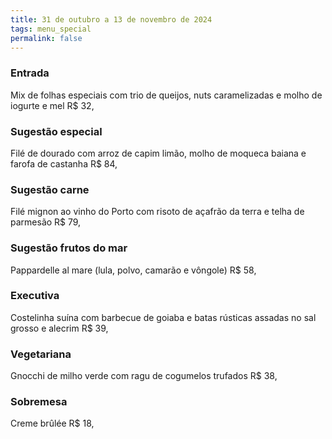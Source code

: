 ```yaml
---
title: 31 de outubro a 13 de novembro de 2024
tags: menu_special
permalink: false
---
```

### E﻿ntrada

Mix de folhas especiais com trio de queijos, nuts caramelizadas e molho de iogurte e mel R$ 32,

### Sugestão especial

Filé de dourado com arroz de capim limão, molho de moqueca baiana e farofa de castanha R$ 84,

### Sugestão carne

Filé mignon ao vinho do Porto com risoto de açafrão da terra e telha de parmesão R$ 79,

### Sugestão frutos do mar

Pappardelle al mare (lula, polvo, camarão e vôngole) R$ 58,

### Executiva

Costelinha suína com barbecue de goiaba e batas rústicas assadas no sal grosso e alecrim R$ 39,

### **Vegetariana**

Gnocchi de milho verde com ragu de cogumelos trufados R$ 38,

### Sobremesa

Creme brûlée R$ 18,